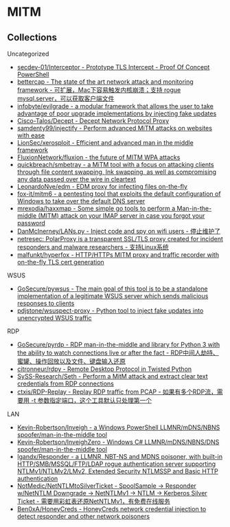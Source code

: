 # MITM

## Collections

Uncategorized

* [secdev-01/Interceptor - Prototype TLS Intercept - Proof Of Concept PowerShell](https://github.com/secdev-01/Interceptor)
* [bettercap - The state of the art network attack and monitoring framework - 可扩展，Mac下容易触发内核崩溃；支持 rogue mysql.server，可以获取客户端文件](https://github.com/bettercap/bettercap)
* [infobyte/evilgrade - a modular framework that allows the user to take advantage of poor upgrade implementations by injecting fake updates](https://github.com/infobyte/evilgrade)
* [Cisco-Talos/Decept - Decept Network Protocol Proxy](https://github.com/Cisco-Talos/Decept)
* [samdenty99/injectify - Perform advanced MiTM attacks on websites with ease](https://github.com/samdenty99/injectify)
* [LionSec/xerosploit - Efficient and advanced man in the middle framework](https://github.com/LionSec/xerosploit)
* [FluxionNetwork/fluxion - the future of MITM WPA attacks](https://github.com/FluxionNetwork/fluxion)
* [quickbreach/smbetray - a MiTM tool with a focus on attacking clients through file content swapping, lnk swapping, as well as compromising any data passed over the wire in cleartext](https://github.com/quickbreach/smbetray)
* [LeonardoNve/edm - EDM proxy for infecting files on-the-fly](https://github.com/LeonardoNve/edm)
* [fox-it/mitm6 - a pentesting tool that exploits the default configuration of Windows to take over the default DNS server](https://github.com/fox-it/mitm6)
* [mrexodia/haxxmap - Some simple go tools to perform a Man-in-the-middle (MITM) attack on your IMAP server in case you forgot your password](https://github.com/mrexodia/haxxmap)
* [DanMcInerney/LANs.py - Inject code and spy on wifi users - 停止维护了](https://github.com/DanMcInerney/LANs.py)
* [netresec: PolarProxy is a transparent SSL/TLS proxy created for incident responders and malware researchers - 支持Linux系统](https://www.netresec.com/?page=PolarProxy)
* [malfunkt/hyperfox - HTTP/HTTPs MITM proxy and traffic recorder with on-the-fly TLS cert generation](https://github.com/malfunkt/hyperfox)

WSUS

* [GoSecure/pywsus - The main goal of this tool is to be a standalone implementation of a legitimate WSUS server which sends malicious responses to clients](https://github.bajins.com/GoSecure/pywsus)
* [pdjstone/wsuspect-proxy - Python tool to inject fake updates into unencrypted WSUS traffic](https://github.com/pdjstone/wsuspect-proxy)

RDP

* [GoSecure/pyrdp - RDP man-in-the-middle and library for Python 3 with the ability to watch connections live or after the fact - RDP中间人劫持、蜜罐、操作回放以及文件、键盘输入还原](https://github.com/GoSecure/pyrdp)
* [citronneur/rdpy - Remote Desktop Protocol in Twisted Python](https://github.com/citronneur/rdpy)
* [SySS-Research/Seth - Perform a MitM attack and extract clear text credentials from RDP connections](https://github.com/SySS-Research/Seth)
* [ctxis/RDP-Replay - Replay RDP traffic from PCAP - 如果有多个RDP流，需要用 -t 参数指定端口，这个工具默认只处理第一个](https://github.com/ctxis/RDP-Replay)

LAN

* [Kevin-Robertson/Inveigh - a Windows PowerShell LLMNR/mDNS/NBNS spoofer/man-in-the-middle tool](https://github.com/Kevin-Robertson/Inveigh)
* [Kevin-Robertson/InveighZero - Windows C# LLMNR/mDNS/NBNS/DNS spoofer/man-in-the-middle tool](https://github.com/Kevin-Robertson/InveighZero)
* [lgandx/Responder - a LLMNR, NBT-NS and MDNS poisoner, with built-in HTTP/SMB/MSSQL/FTP/LDAP rogue authentication server supporting NTLMv1/NTLMv2/LMv2, Extended Security NTLMSSP and Basic HTTP authentication](https://github.com/lgandx/Responder)
* [NotMedic/NetNTLMtoSilverTicket - SpoolSample -> Responder w/NetNTLM Downgrade -> NetNTLMv1 -> NTLM -> Kerberos Silver Ticket - 需要用彩虹表还原NetNTLMv1，有免费在线服务](https://github.com/NotMedic/NetNTLMtoSilverTicket)
* [Ben0xA/HoneyCreds - HoneyCreds network credential injection to detect responder and other network poisoners](https://github.com/Ben0xA/HoneyCreds)

